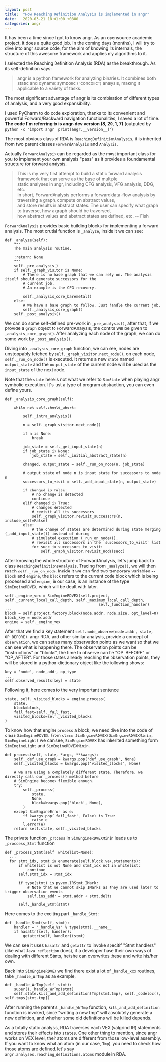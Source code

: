 ```yaml
---
layout:	post
title:	"How Reaching Definition Analysis is implemented in angr"
date:	2020-03-21 18:01:00 +0800
categories: angr
---
```


It has been a time since I got to know angr. As an opensource academic project, it does a quite good job. In the coming days (months), I will try to dive into angr source code, for the aim of knowing its internals, the structure of this awesome framework and applies my algorithms to it.

I selected the Reaching Definition Analysis (RDA) as the breakthrough.  As its self-definition says: 
> angr is a python framework for analyzing binaries. It combines both static and dynamic symbolic ("concolic") analysis, making it applicable to a variety of tasks. 

The most significant advantage of angr is its combination of different types of analysis, and a very good expansibility.

I used PyCharm to do code exploration, thanks to its convenient and powerful Forward/Backward navigation functionalities, I saved a lot of time. **The code I'm referring to is angr-dev version (8, 20, 1, 7)** (outputed by `python -c "import angr; print(angr.__version__)"`)


The most obvious class of RDA is `ReachingDefinitionAnalysis`, it is inherited from two parent classes `ForwardAnalysis` and `Analysis`. 

Actually `ForwardAnalysis` can be regarded as the most important class for you to implement your own analysis "pass" as it provides a foundamental structure for forward analysis.

> This is my very first attempt to build a static forward analysis framework that can serve as the base of multiple  
static analyses in angr, including CFG analysis, VFG analysis, DDG, etc.  
In short, ForwardAnalysis performs a forward data-flow analysis by traversing a graph, compute on abstract values,  
and store results in abstract states. The user can specify what graph to traverse, how a graph should be traversed,  
how abstract values and abstract states are defined, etc.
-- Fish

`ForwardAnalysis` provides basic building blocks for implementing a forward analysis. The most crutial function is `_analyze`, inside it we can see:

```
def _analyze(self):
    """
    The main analysis routine.

    :return: None
    """
    self._pre_analysis()
    if self._graph_visitor is None:
        # There is no base graph that we can rely on. The analysis itself should generate successors for the
        # current job.
        # An example is the CFG recovery.

        self._analysis_core_baremetal()
    else:
        # We have a base graph to follow. Just handle the current job.
        self._analysis_core_graph()
    self._post_analysis()
```
We can do some self-defined pre-work in `_pre_analysis()`, after that, if we provide a `graph` object to ForwardAnalysis, the control will be given to `_analysis_core_graph()`. After analyzing each node of the graph, we can do some work by `_post_analysis()`.

Diving into `_analysis_core_graph` function, we can see, nodes are unstoppably fetched by `self._graph_visitor.next_node()`, on each node, `self._run_on_node()` is executed. It returns a new `state` named `output_state` and the `output_state` of the current node will be used as the `input_state` of the next node. 

Note that the `state` here is not what we refer to `SimState` when playing angr symbolic execution. It's just a type of program abstraction, you can even define yours.
```
def _analysis_core_graph(self):

    while not self.should_abort:

        self._intra_analysis()

        n = self._graph_visitor.next_node()

        if n is None:
            break

        job_state = self._get_input_state(n)
        if job_state is None:
            job_state = self._initial_abstract_state(n)

        changed, output_state = self._run_on_node(n, job_state)

        # output state of node n is input state for successors to node n
        successors_to_visit = self._add_input_state(n, output_state)

        if changed is False:
            # no change is detected
            continue
        elif changed is True:
            # changes detected
            # revisit all its successors
            self._graph_visitor.revisit_successors(n, include_self=False)
        else:
            # the change of states are determined during state merging (_add_input_state()) instead of during
            # simulated execution (_run_on_node()).
            # revisit all successors in the `successors_to_visit` list
            for succ in successors_to_visit:
                self._graph_visitor.revisit_node(succ)
```

After knowing the whole structure of ForwardAnalysis, let's jump back to class `ReachingDefinitionsAnalysis`. Tracing from `_analyze()`, we will then reach `self._run_on_node`. Inside it we can find two temporary variables -- `block` and `engine`, the `block` refers to the current code block which is being processed and `engine`, in our case, is an instance of the type `SimEngineRDVEX`, which will be dealt with later.
```
self._engine_vex = SimEngineRDVEX(self.project, self._current_local_call_depth, self._maximum_local_call_depth,
                                          self._function_handler)
...
block = self.project.factory.block(node.addr, node.size, opt_level=0)
block_key = node.addr
engine = self._engine_vex
```
After that we find a key statement `self.node_observe(node.addr, state, OP_BEFORE)`. angr RDA, and other similar analysis, provide a concept of `observation`, we can set as many observation points as we want so that we can see what is happening there. The observation points can be "instructions" or "blocks", the time to observe can be "OP_BEFORE" or "OP_AFTER". For those states already reaching the observation points, they will be stored in a python-dictionary object like the following shows:

```
key = 'node', node_addr, op_type
...
self.observed_results[key] = state
```
Following it, here comes to the very important sentence
```
state, self._visited_blocks = engine.process(
    state,
    block=block,
    fail_fast=self._fail_fast,
    visited_blocks=self._visited_blocks
)
```
To know how that engine `process` a block, we need dive into the code of class `SimEngineRDVEX`.
From `class SimEngineRDVEX(SimEngineRDVEXMinin, SimEngineLight)` we can see, `SimEngineRDVEX` has inherited something form `SimEngineLight` and `SimEngineRDVEXMinin`.

```
def process(self, state, *args, **kwargs):
    self._def_use_graph = kwargs.pop('def_use_graph', None)
    self._visited_blocks = kwargs.pop('visited_blocks', None)

    # we are using a completely different state. Therefore, we directly call our _process() method before
    # SimEngine becomes flexible enough.
    try:
        self._process(
            state,
            None,
            block=kwargs.pop('block', None),
        )
    except SimEngineError as e:
        if kwargs.pop('fail_fast', False) is True:
            raise e
        l.error(e)
    return self.state, self._visited_blocks
```
The private function `_process` in `SimEngineRDVEXMinin` leads us to `_proccess_Stmt` function.

```
def _process_Stmt(self, whitelist=None):
  ...
  for stmt_idx, stmt in enumerate(self.block.vex.statements):
      if whitelist is not None and stmt_idx not in whitelist:
          continue
      self.stmt_idx = stmt_idx

      if type(stmt) is pyvex.IRStmt.IMark:
          # Note that we cannot skip IMarks as they are used later to trigger observation events
          self.ins_addr = stmt.addr + stmt.delta

      self._handle_Stmt(stmt)
```
Here comes to the exciting part `_handle_Stmt`:
```
def _handle_Stmt(self, stmt):
    handler = "_handle_%s" % type(stmt).__name__
    if hasattr(self, handler):
        getattr(self, handler)(stmt)
```
We can see it uses `hasattr` and `getattr` to invoke specitif "Stmt handlers" (like what `Java reflection` does), if a developer have their own ways of dealing with different Stmts, he/she can overwrites these and write his/her own.

Back into `SimEngineRDVEX` we find there exist a lot of `_handle_xxx` routines, take `_handle_WrTmp` as an example,

```
def _handle_WrTmp(self, stmt):
    super()._handle_WrTmp(stmt)
    self.state.kill_and_add_definition(Tmp(stmt.tmp), self._codeloc(), self.tmps[stmt.tmp])
```
After running the parent's `_handle_WrTmp` function, `kill_and_add_definition` function is invoked, since "writing a new tmp" will absolutely generate a new definition, and whether some old definitions will be killed depends.

As a totally static analysis, RDA traverses each VEX (valgrind IR) statements and stores their effects into `state`s. One other thing to mention, since angr works on VEX level, their atoms are different from those low-level assembly. If you want to know what an atom (in our case, `Tmp`), you need to check how those atoms are defined, let's say `angr.analyses.reaching_definitions.atoms` module in RDA.


